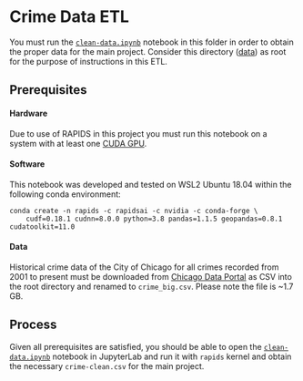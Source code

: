 # Crime Data ETL

You must run the [`clean-data.ipynb`](https://github.com/sadatian/cse6242-team175/blob/main/data/clean-data.ipynb) notebook in this folder in order to obtain the proper data for the main project. Consider this directory ([data](https://github.com/sadatian/cse6242-team175/tree/main/data)) as root for the purpose of instructions in this ETL. 

## Prerequisites
#### Hardware
Due to use of RAPIDS in this project you must run this notebook on a system with at least one [CUDA GPU](https://www.nvidia.com/en-us/geforce/technologies/cuda/supported-gpus/). 
#### Software
This notebook was developed and tested on WSL2 Ubuntu 18.04 within the following conda environment:
```
conda create -n rapids -c rapidsai -c nvidia -c conda-forge \
    cudf=0.18.1 cudnn=8.0.0 python=3.8 pandas=1.1.5 geopandas=0.8.1 cudatoolkit=11.0
```
#### Data
Historical crime data of the City of Chicago for all crimes recorded from 2001 to present must be downloaded from [Chicago Data Portal](https://data.cityofchicago.org/Public-Safety/Crimes-2001-to-Present/ijzp-q8t2) as CSV into the root directory and renamed to `crime_big.csv`. Please note the file is ~1.7 GB.
## Process
Given all prerequisites are satisfied, you should be able to open the [`clean-data.ipynb`](https://github.com/sadatian/cse6242-team175/blob/main/data/clean-data.ipynb) notebook in JupyterLab and run it with `rapids` kernel and obtain the necessary `crime-clean.csv` for the main project. 
